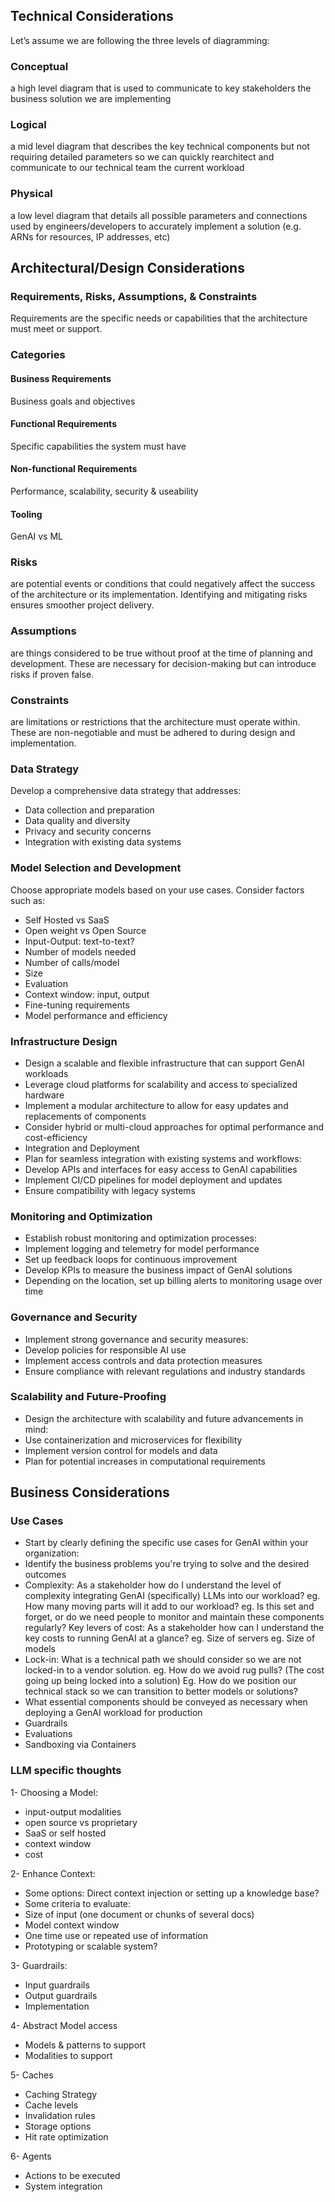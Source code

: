 ## Technical Considerations

Let’s assume we are following the three levels of diagramming:

### Conceptual

a high level diagram that is used to communicate to key stakeholders the business solution we are implementing

### Logical

a mid level diagram that describes the key technical components but not requiring detailed parameters so we can quickly rearchitect and communicate to our technical team the current workload

### Physical

a low level diagram that details all possible parameters and connections used by engineers/developers to accurately implement a solution (e.g. ARNs for resources, IP addresses, etc)

## Architectural/Design Considerations

### Requirements, Risks, Assumptions, & Constraints

Requirements are the specific needs or capabilities that the architecture must meet or support.

### Categories

#### Business Requirements

Business goals and objectives

#### Functional Requirements

Specific capabilities the system must have

#### Non-functional Requirements

Performance, scalability, security & useability

#### Tooling

GenAI vs ML

### Risks

are potential events or conditions that could negatively affect the success of the architecture or its implementation. Identifying and mitigating risks ensures smoother project delivery.

### Assumptions

are things considered to be true without proof at the time of planning and development. These are necessary for decision-making but can introduce risks if proven false.

### Constraints

are limitations or restrictions that the architecture must operate within. These are non-negotiable and must be adhered to during design and implementation.

### Data Strategy

Develop a comprehensive data strategy that addresses:

- Data collection and preparation
- Data quality and diversity
- Privacy and security concerns
- Integration with existing data systems

### Model Selection and Development

Choose appropriate models based on your use cases. Consider factors such as:

- Self Hosted vs SaaS
- Open weight vs Open Source
- Input-Output: text-to-text?
- Number of models needed
- Number of calls/model
- Size
- Evaluation
- Context window: input, output
- Fine-tuning requirements
- Model performance and efficiency

### Infrastructure Design

- Design a scalable and flexible infrastructure that can support GenAI workloads
- Leverage cloud platforms for scalability and access to specialized hardware
- Implement a modular architecture to allow for easy updates and replacements of components
- Consider hybrid or multi-cloud approaches for optimal performance and cost-efficiency
- Integration and Deployment
- Plan for seamless integration with existing systems and workflows:
- Develop APIs and interfaces for easy access to GenAI capabilities
- Implement CI/CD pipelines for model deployment and updates
- Ensure compatibility with legacy systems

### Monitoring and Optimization

- Establish robust monitoring and optimization processes:
- Implement logging and telemetry for model performance
- Set up feedback loops for continuous improvement
- Develop KPIs to measure the business impact of GenAI solutions
- Depending on the location, set up billing alerts to monitoring usage over time

### Governance and Security

- Implement strong governance and security measures:
- Develop policies for responsible AI use
- Implement access controls and data protection measures
- Ensure compliance with relevant regulations and industry standards

### Scalability and Future-Proofing

- Design the architecture with scalability and future advancements in mind:
- Use containerization and microservices for flexibility
- Implement version control for models and data
- Plan for potential increases in computational requirements

## Business Considerations

### Use Cases

- Start by clearly defining the specific use cases for GenAI within your organization:
- Identify the business problems you're trying to solve and the desired outcomes
- Complexity: As a stakeholder how do I understand the level of complexity integrating GenAI (specifically) LLMs into our workload?
eg. How many moving parts will it add to our workload?
eg. Is this set and forget, or do we need people to monitor and maintain these components regularly?
Key levers of cost: As a stakeholder how can I understand the key costs to running GenAI at a glance?
eg. Size of servers
eg. Size of models
- Lock-in: What is a technical path we should consider so we are not locked-in to a vendor solution.
eg. How do we avoid rug pulls? (The cost going up being locked into a solution)
Eg. How do we position our technical stack so we can transition to better models or solutions?
- What essential components should be conveyed as necessary when deploying a GenAI workload for production
- Guardrails
- Evaluations
- Sandboxing via Containers

### LLM specific thoughts

1- Choosing a Model:

- input-output modalities
- open source vs proprietary
- SaaS or self hosted
- context window
- cost

2- Enhance Context:

- Some options: Direct context injection or setting up a knowledge base?
- Some criteria to evaluate:
- Size of input (one document or chunks of several docs)
- Model context window
- One time use or repeated use of information
- Prototyping or scalable system?

3- Guardrails:

- Input guardrails
- Output guardrails
- Implementation

4- Abstract Model access

- Models & patterns to support
- Modalities to support

5- Caches

- Caching Strategy
- Cache levels
- Invalidation rules
- Storage options
- Hit rate optimization

6- Agents

- Actions to be executed
- System integration
